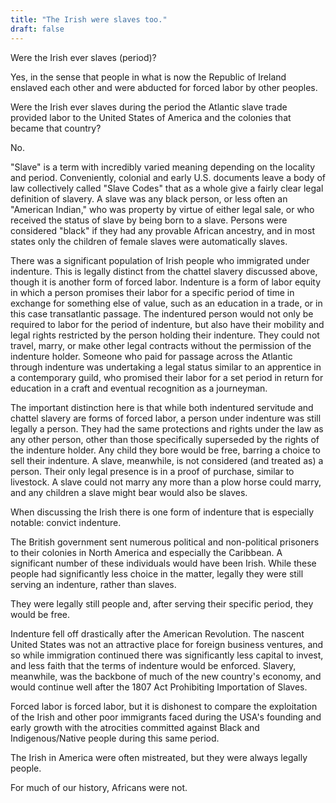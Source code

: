 ```yaml
---
title: "The Irish were slaves too."
draft: false
---
```


Were the Irish ever slaves (period)?  
  
Yes, in the sense that people in what is now the Republic of Ireland enslaved each other and were abducted for forced labor by other peoples.  
  
Were the Irish ever slaves during the period the Atlantic slave trade provided labor to the United States of America and the colonies that became that country?  
  
No.  
  
"Slave" is a term with incredibly varied meaning depending on the locality and period. Conveniently, colonial and early U.S. documents leave a body of law collectively called "Slave Codes" that as a whole give a fairly clear legal definition of slavery. A slave was any black person, or less often an "American Indian," who was property by virtue of either legal sale, or who received the status of slave by being born to a slave. Persons were considered "black" if they had any provable African ancestry, and in most states only the children of female slaves were automatically slaves.  
  
There was a significant population of Irish people who immigrated under indenture. This is legally distinct from the chattel slavery discussed above, though it is another form of forced labor. Indenture is a form of labor equity in which a person promises their labor for a specific period of time in exchange for something else of value, such as an education in a trade, or in this case transatlantic passage. The indentured person would not only be required to labor for the period of indenture, but also have their mobility and legal rights restricted by the person holding their indenture. They could not travel, marry, or make other legal contracts without the permission of the indenture holder. Someone who paid for passage across the Atlantic through indenture was undertaking a legal status similar to an apprentice in a contemporary guild, who promised their labor for a set period in return for education in a craft and eventual recognition as a journeyman.  
  
The important distinction here is that while both indentured servitude and chattel slavery are forms of forced labor, a person under indenture was still legally a person. They had the same protections and rights under the law as any other person, other than those specifically superseded by the rights of the indenture holder. Any child they bore would be free, barring a choice to sell their indenture. A slave, meanwhile, is not considered (and treated as) a person. Their only legal presence is in a proof of purchase, similar to livestock. A slave could not marry any more than a plow horse could marry, and any children a slave might bear would also be slaves.  
  
When discussing the Irish there is one form of indenture that is especially notable: convict indenture.  
  
The British government sent numerous political and non-political prisoners to their colonies in North America and especially the Caribbean. A significant number of these individuals would have been Irish. While these people had significantly less choice in the matter, legally they were still serving an indenture, rather than slaves.  
  
They were legally still people and, after serving their specific period, they would be free.  
  
Indenture fell off drastically after the American Revolution. The nascent United States was not an attractive place for foreign business ventures, and so while immigration continued there was significantly less capital to invest, and less faith that the terms of indenture would be enforced. Slavery, meanwhile, was the backbone of much of the new country's economy, and would continue well after the 1807 Act Prohibiting Importation of Slaves.  
  
Forced labor is forced labor, but it is dishonest to compare the exploitation of the Irish and other poor immigrants faced during the USA's founding and early growth with the atrocities committed against Black and Indigenous/Native people during this same period.  
  
The Irish in America were often mistreated, but they were always legally people.  
  
For much of our history, Africans were not.

